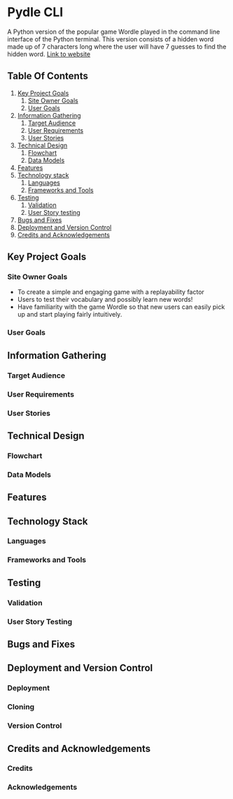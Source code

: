 # Pydle CLI
A Python version of the popular game Wordle played in the command line
interface of the Python terminal. This version consists of a hidden word made
up of 7 characters long where the user will have 7 guesses to find the hidden
word. [Link to website](https://pydle-cli.herokuapp.com/)


## Table Of Contents

1. [Key Project Goals](#key-project-goals)
    1. [Site Owner Goals](#site-owner-goals)
    2. [User Goals](#user-goals)
2. [Information Gathering](#information-gathering)
    1. [Target Audience](#target-audience)
    2. [User Requirements](#user-requirements)
    3. [User Stories](#user-stories)
3. [Technical Design](#technical-design)
    1. [Flowchart](#flowchart)
    2. [Data Models](#data-models)
4. [Features](#features)
5. [Technology stack](#technology-stack)
    1. [Languages](#languages)
    2. [Frameworks and Tools](#frameworks-and-tools)
6. [Testing](#testing)
    1. [Validation](#validation)
    5. [User Story testing](#user-story-testing)
7. [Bugs and Fixes](#bugs-and-fixes)
8. [Deployment and Version Control](#deployment-and-version-control)
9. [Credits and Acknowledgements](#credits-and-acknowledgements)

## Key Project Goals

### Site Owner Goals
* To create a simple and engaging game with a replayability factor
* Users to test their vocabulary and possibly learn new words!
* Have familiarity with the game Wordle so that new users can easily pick up
and start playing fairly intuitively.

### User Goals


## Information Gathering

### Target Audience


### User Requirements


### User Stories


## Technical Design


### Flowchart


### Data Models


## Features


## Technology Stack

### Languages


### Frameworks and Tools


## Testing

### Validation


### User Story Testing


## Bugs and Fixes



## Deployment and Version Control

### Deployment


### Cloning


### Version Control


## Credits and Acknowledgements


### Credits


### Acknowledgements